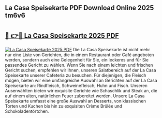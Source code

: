 ## La Casa Speisekarte PDF Download Online 2025 tm6v6

# <h2><a href="http://gc8ewe4.nevu.top/?p=La+Casa+Speisekarte">🔗 👉🔴 La Casa Speisekarte 2025 PDF</a></h2>

[![La Casa Speisekarte 2025 PDF](https://i.imgur.com/dBaPXMq.png)](http://gc8ewe4.nevu.top/?p=La+Casa+Speisekarte)
Die La Casa Speisekarte ist nicht mehr nur eine Liste von Gerichten, die in einem Restaurant oder Café angeboten werden, sondern auch eine Gelegenheit für Sie, ein leckeres und für Sie passendes Gericht zu wählen. Wenn Sie nach einem leichten und frischen Gericht suchen, empfehlen wir Ihnen, unseren Salatbereich auf der La Casa Speisekarte unserer Cafeteria zu besuchen. Für diejenigen, die Fleisch mögen, bieten wir eine umfangreiche Auswahl an Gerichten auf der La Casa Speisekarte an: Rindfleisch, Schweinefleisch, Huhn und Fisch. Unseren Auserwählten bieten wir exquisite Gerichte wie Schaschlik und Steak an, die auf einem alten, natürlichen Feuer zubereitet werden. Unsere La Casa Speisekarte umfasst eine große Auswahl an Desserts, von klassischen Torten und Kuchen bis hin zu exquisiten Crème Brûlée und Schokoladentörtchen.

